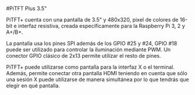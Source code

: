 <!--
---
name: PiTFT Plus 3.5"
class: board
type: display
formfactor: Otro
manufacturer: Adafruit
description: A TFT Display for the Raspberry Pi
url: https://learn.adafruit.com/adafruit-pitft-3-dot-5-touch-screen-for-raspberry-pi
github: https://github.com/adafruit/Adafruit-PiTFT-3.5-Plus-PCB
schematic: https://learn.adafruit.com/assets/26348
buy: https://www.adafruit.com/products/2441
image: 'adafruit-pitft-35-plus.png'
pincount: 40
eeprom: setup
power:
  '1':
  '2':
ground:
  '6':
  '9':
  '14':
  '20':
  '25':
  '30':
  '34':
  '39':
pin:
  '12':
    name: Backlight Control
    mode: output
  '18':
    name: RT Interrupt
    mode: input
  '22':
    name: TFT Data/Command
    mode: output
  '19':
    mode: spi
  '21':
    mode: spi
  '23':
    mode: spi
  '24':
    name: TFT Chip Select
    mode: chipselect
  '26':
    name: RT Chip Select
    mode: chipselect
-->
#PiTFT Plus 3.5"

PiTFT+ cuenta con una pantalla de 3.5" y 480x320, pixel de colores de 16-bit e interfaz resistiva, creada específicamente para la Raspberry Pi 3, 2 y A+/B+.

La pantalla usa los pines SPI además de los GPIO #25 y #24, GPIO #18 puede ser utilizado para controlar la iluminación mediante PWM. Un conector GPIO clásico de 2x13 permite utilizar el resto de pines.

PiTFT+ puede utilizarse como pantalla para la interfaz X o el terminal. Además, permite conectar otra pantalla HDMI teniendo en cuenta que sólo una sesión X puede utilizarse de manera simultánea por lo que tendrás que elegir en qué pantalla. 
